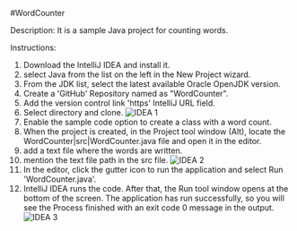 #WordCounter

Description:
It is a sample Java project for counting words.

Instructions:
1. Download the IntelliJ IDEA and install it.
2. select Java from the list on the left in the New Project wizard.
3. From the JDK list, select the latest available Oracle OpenJDK version.
4. Create a 'GitHub' Repository named as "WordCounter".
5. Add the version control link 'https' IntelliJ URL field.
6. Select directory and clone.
![IDEA 1](https://github.com/farahNshammo/WordCounter/assets/68165049/4850332c-b392-4636-8396-2a9166a1dc78)
7. Enable the sample code option to create a class with a word count.
8. When the project is created, in the Project tool window (Alt), locate the WordCounter|src|WordCounter.java file and open it in the editor.
9. add a text file where the words are written.
10. mention the text file path in the src file.
![IDEA 2](https://github.com/farahNshammo/WordCounter/assets/68165049/003009b6-fc38-4c69-9156-7262bc2c9b99)
11. In the editor, click the  gutter icon to run the application and select Run 'WordCounter.java'.
12. IntelliJ IDEA runs the code. After that, the Run tool window opens at the bottom of the screen. The application has run successfully, so you will see the Process finished with an exit code 0 message in the output.
![IDEA 3](https://github.com/farahNshammo/WordCounter/assets/68165049/6bb41c7a-3e6e-4e53-99c4-79bd4b267caa)





